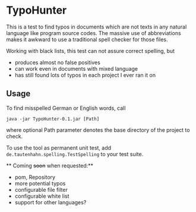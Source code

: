 TypoHunter
==========

This is a test to find typos in documents which are not texts in any natural language like program source codes.
The massive use of abbreviations makes it awkward to use a traditional spell checker for those files.

Working with black lists, this test can not assure correct spelling, but
- produces almost no false positives
- can work even in documents with mixed language
- has still found lots of typos in each project I ever ran it on

Usage
-----

To find misspelled German or English words, call

```
java -jar TypoHunter-0.1.jar [Path]
```
where optional Path parameter denotes the base directory of the project to check.

To use the tool as permanent unit test, add `de.tautenhahn.spelling.TestSpelling` to your test suite.

** Coming ~~soon~~ when requested:**

- pom, Repository
- more potential typos
- configurable file filter
- configurable white list
- support for other languages?